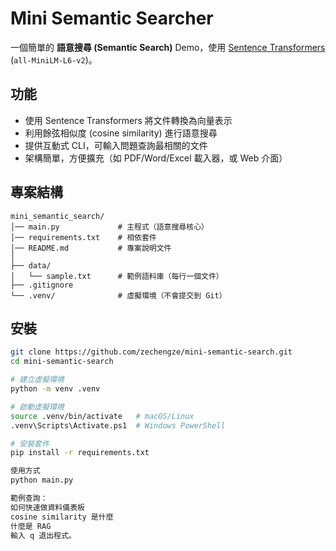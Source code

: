 # Mini Semantic Searcher

一個簡單的 **語意搜尋 (Semantic Search)** Demo，使用 [Sentence Transformers](https://www.sbert.net/) (`all-MiniLM-L6-v2`)。  


## 功能
- 使用 Sentence Transformers 將文件轉換為向量表示
- 利用餘弦相似度 (cosine similarity) 進行語意搜尋
- 提供互動式 CLI，可輸入問題查詢最相關的文件
- 架構簡單，方便擴充（如 PDF/Word/Excel 載入器，或 Web 介面）


## 專案結構
```text
mini_semantic_search/
│── main.py             # 主程式（語意搜尋核心）
│── requirements.txt    # 相依套件
│── README.md           # 專案說明文件
│
├── data/
│   └── sample.txt      # 範例語料庫（每行一個文件）
├── .gitignore
└── .venv/              # 虛擬環境（不會提交到 Git）
```

## 安裝
```bash
git clone https://github.com/zechengze/mini-semantic-search.git
cd mini-semantic-search

# 建立虛擬環境
python -m venv .venv

# 啟動虛擬環境
source .venv/bin/activate   # macOS/Linux
.venv\Scripts\Activate.ps1  # Windows PowerShell

# 安裝套件
pip install -r requirements.txt

使用方式
python main.py

範例查詢：
如何快速做資料儀表板
cosine similarity 是什麼
什麼是 RAG
輸入 q 退出程式。
